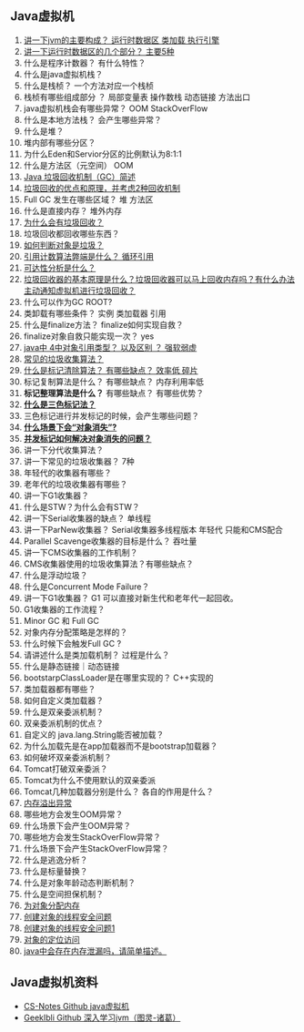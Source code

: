 ## Java虚拟机

1. [讲一下jvm的主要构成？ 运行时数据区 类加载 执行引擎](https://www.jianshu.com/p/70c7755151f7)
2. [讲一下运行时数据区的几个部分？ 主要5种](https://blog.csdn.net/weixin_45151795/article/details/108458096)
3. 什么是程序计数器？ 有什么特性？
4. 什么是java虚拟机栈？
5. 什么是栈桢？ 一个方法对应一个栈桢
6. 栈桢有哪些组成部分 ？ 局部变量表 操作数栈 动态链接 方法出口 
7. java虚拟机栈会有哪些异常？ OOM StackOverFlow
8. 什么是本地方法栈？ 会产生哪些异常？
9. 什么是堆？
10. 堆内部有哪些分区？
11. 为什么Eden和Servior分区的比例默认为8:1:1
12. 什么是方法区（元空间） OOM
13. [Java 垃圾回收机制（GC）简述](https://blog.csdn.net/liyifan687/article/details/80075189)
14. [垃圾回收的优点和原理，并考虑2种回收机制](https://blog.csdn.net/will130/article/details/49681103)
15. Full GC 发生在哪些区域？ 堆 方法区
16. 什么是直接内存？ 堆外内存
17. [为什么会有垃圾回收？](https://cloud.tencent.com/developer/article/1198886)
18. 垃圾回收都回收哪些东西？
19. [如何判断对象是垃圾？](https://blog.csdn.net/zx1293406/article/details/104535414)
20. [引用计数算法弊端是什么？ 循环引用](https://blog.csdn.net/qq_42185762/article/details/115667911)
21. [可达性分析是什么？](https://segmentfault.com/a/1190000021820577)
22. [垃圾回收器的基本原理是什么？垃圾回收器可以马上回收内存吗？有什么办法主动通知虚拟机进行垃圾回收？](https://www.cnblogs.com/zhangxiaopeng/p/5001171.html)
23. 什么可以作为GC ROOT?
24. 类卸载有哪些条件？ 实例 类加载器 引用
25. 什么是finalize方法？ finalize如何实现自救？
26. finalize对象自救只能实现一次？ yes
27. [java中 4中对象引用类型？ 以及区别 ？ 强软弱虚 ](https://www.cnblogs.com/frankcui/p/12492973.html)
28. [常见的垃圾收集算法？](https://developer.aliyun.com/ask/274518)
29. [什么是标记清除算法？ 有哪些缺点？ 效率低 碎片](https://www.cnblogs.com/xuwc/p/14054104.html)
30. 标记复制算法是什么？ 有哪些缺点？ 内存利用率低
31. **标记整理算法是什么？** 有哪些缺点？ 有哪些优势？
32. [**什么是三色标记法？**](https://segmentfault.com/a/1190000021820577)
33. 三色标记进行并发标记的时候，会产生哪些问题？
34. [**什么场景下会“对象消失”?**](https://segmentfault.com/a/1190000021820577)
35. [**并发标记如何解决对象消失的问题？**](https://segmentfault.com/a/1190000021820577)
36. 讲一下分代收集算法？
37. 讲一下常见的垃圾收集器？ 7种
38. 年轻代的收集器有哪些？
39. 老年代的垃圾收集器有哪些？
40. 讲一下G1收集器？
41. 什么是STW？为什么会有STW？
42. 讲一下Serial收集器的缺点？ 单线程
43. 讲一下ParNew收集器？  Serial收集器多线程版本  年轻代 只能和CMS配合
44. Parallel Scavenge收集器的目标是什么？ 吞吐量
45. 讲一下CMS收集器的工作机制？
46. CMS收集器使用的垃圾收集算法？有哪些缺点？
47. 什么是浮动垃圾？
48. 什么是Concurrent Mode Failure？
49. 讲一下G1收集器？ G1 可以直接对新生代和老年代一起回收。
50. G1收集器的工作流程？
51. Minor GC 和 Full GC
52. 对象内存分配策略是怎样的？
53. 什么时候下会触发Full GC ?
54. 请讲述什么是类加载机制？ 过程是什么？
55. 什么是静态链接｜动态链接
56. bootstarpClassLoader是在哪里实现的？ C++实现的
57. 类加载器都有哪些？
58. 如何自定义类加载器？
59. 什么是双亲委派机制？
60. 双亲委派机制的优点？
61. 自定义的 java.lang.String能否被加载？
62. 为什么加载先是在app加载器而不是bootstrap加载器？
63. 如何破坏双亲委派机制？
64. Tomcat打破双亲委派？
65. Tomcat为什么不使用默认的双亲委派
66. Tomcat几种加载器分别是什么？ 各自的作用是什么？
67. [内存溢出异常](https://blog.csdn.net/clover_lily/article/details/80099849)
68. 哪些地方会发生OOM异常？
69. 什么场景下会产生OOM异常？
70. 哪些地方会发生StackOverFlow异常？
71. 什么场景下会产生StackOverFlow异常？
72. 什么是逃逸分析？
73. 什么是标量替换？
74. 什么是对象年龄动态判断机制？
75. 什么是空间担保机制？
76. [为对象分配内存](https://blog.csdn.net/qq_42605393/article/details/119192213)
77. [创建对象的线程安全问题](https://blog.csdn.net/qq_38930804/article/details/121592294)
78. [创建对象的线程安全问题1](https://blog.csdn.net/m0_48333563/article/details/113783060)
79. [对象的定位访问](https://www.jianshu.com/p/536b6fe077d0)
80. [java中会存在内存泄漏吗，请简单描述。](https://blog.csdn.net/m0_37204491/article/details/64500151)


## Java虚拟机资料
- [CS-Notes Github java虚拟机](https://github.com/CyC2018/CS-Notes/blob/master/notes/Java%20%E8%99%9A%E6%8B%9F%E6%9C%BA.md)
- [GeekIbli Github 深入学习jvm（图灵-诸葛）](https://geekibli.github.io/wiki/%E6%B7%B1%E5%85%A5%E5%AD%A6%E4%B9%A0jvm%EF%BC%88%E5%9B%BE%E7%81%B5-%E8%AF%B8%E8%91%9B%EF%BC%89/)